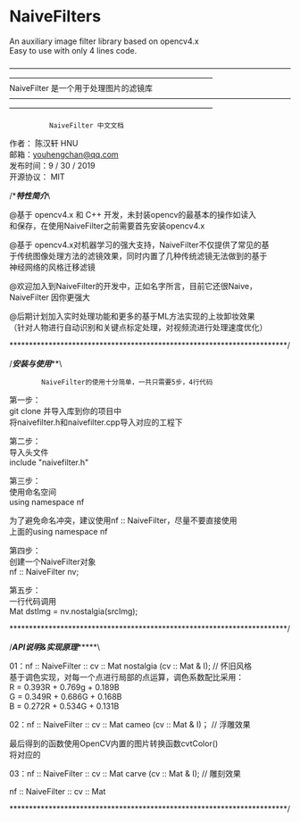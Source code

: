 # NaiveFilters
An auxiliary image filter library based on opencv4.x  
Easy to use with only 4 lines code.
  
——————————————————————————————————————————————————————————————    
	       NaiveFilter 是一个用于处理图片的滤镜库   
——————————————————————————————————————————————————————————————  
  
		      NaiveFilter 中文文档  
  
作者： 陈汉轩 HNU  
邮箱：youhengchan@qq.com  
发布时间：9 / 30 / 2019  
开源协议： MIT    
  
/********************************特性简介*******************************\  
  
@基于 opencv4.x 和 C++ 开发，未封装opencv的最基本的操作如读入  
和保存，在使用NaiveFilter之前需要首先安装opencv4.x  
  
@基于 opencv4.x对机器学习的强大支持，NaiveFilter不仅提供了常见的基  
于传统图像处理方法的滤镜效果，同时内置了几种传统滤镜无法做到的基于  
神经网络的风格迁移滤镜  
  
@欢迎加入到NaiveFilter的开发中，正如名字所言，目前它还很Naive，  
NaiveFilter 因你更强大  
  
@后期计划加入实时处理功能和更多的基于ML方法实现的上妆卸妆效果  
（针对人物进行自动识别和关键点标定处理，对视频流进行处理速度优化）  
  
\***********************************************************************/  
  
  
  
/*****************************安装与使用*******************************\  
       
            NaiveFilter的使用十分简单，一共只需要5步，4行代码  
  
第一步：  
git clone 并导入库到你的项目中  
将naivefilter.h和naivefilter.cpp导入对应的工程下  
  
第二步：  
导入头文件  
include "naivefilter.h"  
  
第三步：  
使用命名空间  
using namespace nf  
  
为了避免命名冲突，建议使用nf :: NaiveFilter，尽量不要直接使用  
上面的using namespace nf  
  
第四步：  
创建一个NaiveFilter对象  
nf :: NaiveFilter nv;  
  
第五步：  
一行代码调用  
Mat dstImg = nv.nostalgia(srcImg);  
  
\***********************************************************************/  
  
  
  
  
/***********************API说明&实现原理****************************\    
  
01：nf :: NaiveFilter :: cv :: Mat nostalgia (cv :: Mat & I);  // 怀旧风格  
基于调色实现，对每一个点进行局部的点运算，调色系数配比采用：  
R = 0.393R + 0.769g + 0.189B  
G = 0.349R + 0.686G + 0.168B  
B = 0.272R + 0.534G + 0.131B  
  
02：nf :: NaiveFilter :: cv :: Mat cameo (cv :: Mat & I)； // 浮雕效果  
  
最后得到的函数使用OpenCV内置的图片转换函数cvtColor()  
将对应的  
  
03：nf :: NaiveFilter :: cv :: Mat carve (cv :: Mat & I);  // 雕刻效果  
  
nf :: NaiveFilter :: cv :: Mat   
  
  
\***********************************************************************/  




